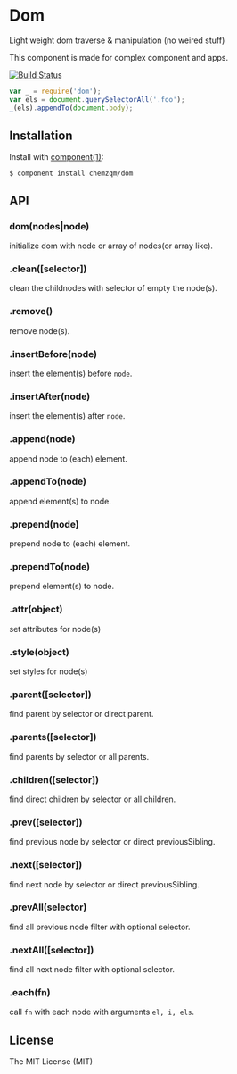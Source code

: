 # Dom

  Light weight dom traverse & manipulation (no weired stuff)

  This component is made for complex component and apps.

  [![Build Status](https://secure.travis-ci.org/chemzqm/dom.png)](http://travis-ci.org/chemzqm/dom)

``` js
var _ = require('dom');
var els = document.querySelectorAll('.foo');
_(els).appendTo(document.body);
```

## Installation

  Install with [component(1)](http://component.io):

    $ component install chemzqm/dom

## API

### dom(nodes|node)

initialize dom with node or array of nodes(or array like).

### .clean([selector])

clean the childnodes with selector of empty the node(s).

### .remove()

remove node(s).

### .insertBefore(node)

insert the element(s) before `node`.

### .insertAfter(node)

insert the element(s) after `node`.

### .append(node)

append node to (each) element.

### .appendTo(node)

append element(s) to node.

### .prepend(node)

prepend node to (each) element.

### .prependTo(node)

prepend element(s) to node.

### .attr(object)

set attributes for node(s)

### .style(object)

set styles for node(s)

### .parent([selector])

find parent by selector or direct parent.

### .parents([selector])

find parents by selector or all parents.

### .children([selector])

find direct children by selector or all children.

### .prev([selector])

find previous node by selector or direct previousSibling.

### .next([selector])

find next node by selector or direct previousSibling.

### .prevAll(selector)

find all previous node filter with optional selector.

### .nextAll([selector])

find all next node filter with optional selector.

### .each(fn)

call `fn` with each node with arguments `el, i, els`.

## License

  The MIT License (MIT)

